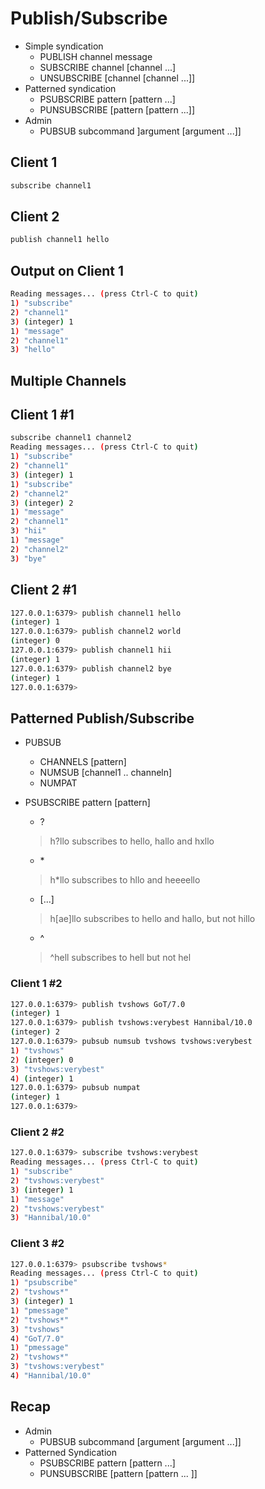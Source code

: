 # Publish/Subscribe

- Simple syndication
  - PUBLISH channel message
  - SUBSCRIBE channel [channel ...]
  - UNSUBSCRIBE [channel [channel ...]]
- Patterned syndication
  - PSUBSCRIBE pattern [pattern ...]
  - PUNSUBSCRIBE [pattern [pattern ...]]
- Admin
  - PUBSUB subcommand ]argument [argument ...]]

## Client 1

```bash
subscribe channel1
```

## Client 2

```bash
publish channel1 hello
```

## Output on Client 1

```bash
Reading messages... (press Ctrl-C to quit)
1) "subscribe"
2) "channel1"
3) (integer) 1
1) "message"
2) "channel1"
3) "hello"
```

## Multiple Channels

## Client 1 #1

```bash
subscribe channel1 channel2
Reading messages... (press Ctrl-C to quit)
1) "subscribe"
2) "channel1"
3) (integer) 1
1) "subscribe"
2) "channel2"
3) (integer) 2
1) "message"
2) "channel1"
3) "hii"
1) "message"
2) "channel2"
3) "bye"
```

## Client 2 #1

```bash
127.0.0.1:6379> publish channel1 hello
(integer) 1
127.0.0.1:6379> publish channel2 world
(integer) 0
127.0.0.1:6379> publish channel1 hii
(integer) 1
127.0.0.1:6379> publish channel2 bye
(integer) 1
127.0.0.1:6379>
```

## Patterned Publish/Subscribe

- PUBSUB
  - CHANNELS [pattern]
  - NUMSUB [channel1 .. channeln]
  - NUMPAT

- PSUBSCRIBE pattern [pattern]
  - ?
  > h?llo subscribes to hello, hallo and hxllo
  - \*
  > h*llo subscribes to hllo and heeeello
  - [...]
  > h[ae]llo subscribes to hello and hallo, but not hillo
  - ^
  > ^hell subscribes to hell but not hel

### Client 1 #2

```bash
127.0.0.1:6379> publish tvshows GoT/7.0
(integer) 1
127.0.0.1:6379> publish tvshows:verybest Hannibal/10.0
(integer) 2
127.0.0.1:6379> pubsub numsub tvshows tvshows:verybest
1) "tvshows"
2) (integer) 0
3) "tvshows:verybest"
4) (integer) 1
127.0.0.1:6379> pubsub numpat
(integer) 1
127.0.0.1:6379>
```

### Client 2 #2

```bash
127.0.0.1:6379> subscribe tvshows:verybest
Reading messages... (press Ctrl-C to quit)
1) "subscribe"
2) "tvshows:verybest"
3) (integer) 1
1) "message"
2) "tvshows:verybest"
3) "Hannibal/10.0"
```

### Client 3 #2

```bash
127.0.0.1:6379> psubscribe tvshows*
Reading messages... (press Ctrl-C to quit)
1) "psubscribe"
2) "tvshows*"
3) (integer) 1
1) "pmessage"
2) "tvshows*"
3) "tvshows"
4) "GoT/7.0"
1) "pmessage"
2) "tvshows*"
3) "tvshows:verybest"
4) "Hannibal/10.0"
```

## Recap

- Admin
  - PUBSUB subcommand [argument [argument ...]]
- Patterned Syndication
  - PSUBSCRIBE pattern [pattern ...]
  - PUNSUBSCRIBE [pattern [pattern ... ]]